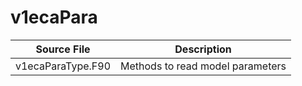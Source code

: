 # v1ecaPara

|Source File        | Description |
|------|----|
| v1ecaParaType.F90|Methods to read model parameters|
